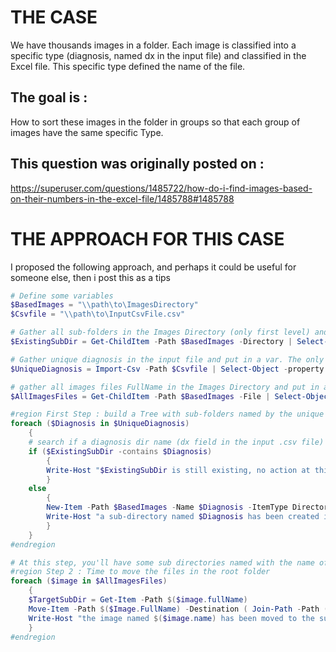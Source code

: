 # THE CASE
We have thousands images in a folder.
Each image is classified into a specific type (diagnosis, named dx in the input file) and classified in the Excel file. This specific type defined the name of the file.

## The goal is :

How to sort these images in the folder in groups so that each group of images have the same specific Type.

## This question was originally posted on :

https://superuser.com/questions/1485722/how-do-i-find-images-based-on-their-numbers-in-the-excel-file/1485788#1485788

# THE APPROACH FOR THIS CASE
I proposed the following approach, and perhaps it could be useful for someone else, then i post this as a tips


````powershell
# Define some variables
$BasedImages = "\\path\to\ImagesDirectory"
$Csvfile = "\\path\to\InputCsvFile.csv"

# Gather all sub-folders in the Images Directory (only first level) and put the name of these folder in a var. The only property useful for later use is the Directory name. Useless to gather all properties
$ExistingSubDir = Get-ChildItem -Path $BasedImages -Directory | Select-Object -Property name

# Gather unique diagnosis in the input file and put in a var. The only useful property in the dx property for a later use. Useless to collect more info.
$UniqueDiagnosis = Import-Csv -Path $Csvfile | Select-Object -property dx -Unique

# gather all images files FullName in the Images Directory and put in a var. it seems that only  Name,DirectoryName, FullName properties will be useful for later use
$AllImagesFiles = Get-ChildItem -Path $BasedImages -File | Select-Object -Property Name, DirectoryName FullName

#region First Step : build a Tree with sub-folders named by the unique Diagnosis name.
foreach ($Diagnosis in $UniqueDiagnosis)
    {
    # search if a diagnosis dir name (dx field in the input .csv file) exist in the ImageDirectory and put the result in a var
    if ($ExistingSubDir -contains $Diagnosis)
        {
        Write-Host "$ExistingSubDir is still existing, no action at this step" -ForegroundColor Green
        }
    else
        {
        New-Item -Path $BasedImages -Name $Diagnosis -ItemType Directory
        Write-Host "a sub-directory named $Diagnosis has been created in the folder $BasedImages" -ForegroundColor Yellow
        }
    }
#endregion

# At this step, you'll have some sub directories named with the name of all diagnosis (fied dx in the input file)
#region Step 2 : Time to move the files in the root folder
foreach ($image in $AllImagesFiles)
    {
    $TargetSubDir = Get-Item -Path $($image.fullName)
    Move-Item -Path $($Image.FullName) -Destination ( Join-Path -Path (Split-Path -Path $($Image.DirectoryName) -Parent) -ChildPath $TargetSubDir)
    Write-Host "the image named $($image.name) has been moved to the sud directory $TargetSubDir" -ForegroundColor Green
    }
#endregion
````
